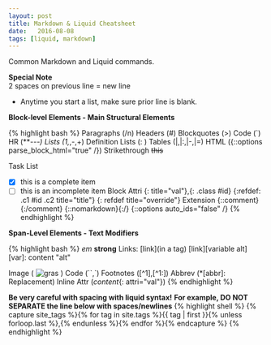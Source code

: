 ```yaml
---
layout: post
title: Markdown & Liquid Cheatsheet
date:   2016-08-08
tags: [liquid, markdown]
---
```

Common Markdown and Liquid commands.
<!--more-->

**Special Note**  
2 spaces on previous line = new line

* Anytime you start a list, make sure prior line is blank.


**Block-level Elements - Main Structural Elements**

{% highlight bash %}
Paragraphs              (/n)
Headers                 (#)
Blockquotes             (>)
Code                    (`)
HR                      (***---)
Lists                   (1,*,-,+)
Definition Lists        (: )
Tables                  (|,|:,|-,|=)
HTML                    ({::options parse_block_html="true" /})
Strikethrough           ~~this~~

Task List
- [x] this is a complete item
- [ ] this is an incomplete item
Block Attri       {: title="val"},{: .class #id}
                  {:refdef: .c1 #id .c2 title="title"}
                  {: refdef title="override"}
Extension   {::comment} {:/comment}
            {::nomarkdown}{:/}
            {::options auto_ids="false" /}
{% endhighlight %}

**Span-Level Elements - Text Modifiers**

{% highlight bash %}
  *em*
  **strong**
  Links:
        [link](in a tag)
        [link][variable alt]
        [var]: content "alt"

  Image         ( ![gras](img/image.jpg) )
  Code          (``,`)
  Footnotes     ([^1],[^1:])
  Abbrev        (*[abbr]: Replacement)
  Inline Attr   (*content*{: attri="val"})
{% endhighlight %}

**Be very careful with spacing with liquid syntax!**
**For example, DO NOT SEPARATE the line below with spaces/newlines**
{% highlight shell %}
  {% capture site_tags %}{% for tag in site.tags %}{{ tag | first }}{% unless forloop.last %},{% endunless %}{% endfor %}{% endcapture %}
{% endhighlight %}


